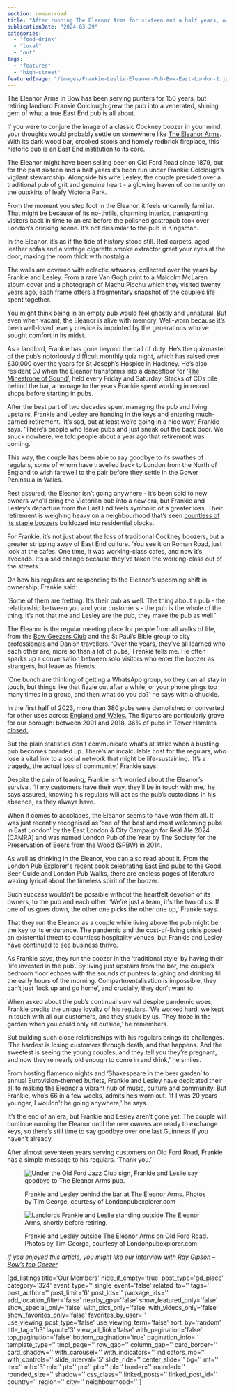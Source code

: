 ```yaml
---
section: roman-road
title: "After running The Eleanor Arms for sixteen and a half years, owners Frankie and Lesley say goodbye"
publicationDate: "2024-03-29"
categories: 
  - "food-drink"
  - "local"
  - "out"
tags: 
  - "features"
  - "high-street"
featuredImage: "/images/Frankie-Leslie-Eleanor-Pub-Bow-East-London-1.jpg"
---
```


The Eleanor Arms in Bow has been serving punters for 150 years, but retiring landlord Frankie Colclough grew the pub into a venerated, shining gem of what a true East End pub is all about.

If you were to conjure the image of a classic Cockney boozer in your mind, your thoughts would probably settle on somewhere like [The Eleanor Arms](https://romanroadlondon.com/eleanor-arms-pub/). With its dark wood bar, crooked stools and homely redbrick fireplace, this historic pub is an East End institution to its core. 

The Eleanor might have been selling beer on Old Ford Road since 1879, but for the past sixteen and a half years it’s been run under Frankie Colclough’s vigilant stewardship. Alongside his wife Lesley, the couple presided over a traditional pub of grit and genuine heart - a glowing haven of community on the outskirts of leafy Victoria Park.

From the moment you step foot in the Eleanor, it feels uncannily familiar. That might be because of its no-thrills, charming interior, transporting visitors back in time to an era before the polished gastropub took over London’s drinking scene. It’s not dissimilar to the pub in Kingsman.

In the Eleanor, it’s as if the tide of history stood still. Red carpets, aged leather sofas and a vintage cigarette smoke extractor greet your eyes at the door, making the room thick with nostalgia.

The walls are covered with eclectic artworks, collected over the years by Frankie and Lesley. From a rare Van Gogh print to a Malcolm McLaren album cover and a photograph of Machu Picchu which they visited twenty years ago, each frame offers a fragmentary snapshot of the couple’s life spent together. 

You might think being in an empty pub would feel ghostly and unnatural. But even when vacant, the Eleanor is alive with memory. Well-worn because it’s been well-loved, every crevice is imprinted by the generations who’ve sought comfort in its midst.

As a landlord, Frankie has gone beyond the call of duty. He’s the quizmaster of the pub’s notoriously difficult monthly quiz night, which has raised over £30,000 over the years for St Joseph’s Hospice in Hackney. He’s also resident DJ when the Eleanor transforms into a dancefloor for [‘The Minestrone of Sound’](https://romanroadlondon.com/discover-bow-eleanor-arms-pub/), held every Friday and Saturday. Stacks of CDs pile behind the bar, a homage to the years Frankie spent working in record shops before starting in pubs.

After the best part of two decades spent managing the pub and living upstairs, Frankie and Lesley are handing in the keys and entering much-earned retirement. ‘It’s sad, but at least we’re going in a nice way,' Frankie says. ‘There’s people who leave pubs and just sneak out the back door. We snuck nowhere, we told people about a year ago that retirement was coming.’

This way, the couple has been able to say goodbye to its swathes of regulars, some of whom have travelled back to London from the North of England to wish farewell to the pair before they settle in the Gower Peninsula in Wales.

Rest assured, the Eleanor isn’t going anywhere - it’s been sold to new owners who’ll bring the Victorian pub into a new era, but Frankie and Lesley’s departure from the East End feels symbolic of a greater loss. Their retirement is weighing heavy on a neighbourhood that’s seen [countless of its staple boozers](https://romanroadlondon.com/the-bow-geezers-wheres-my-boozer-gone-mural/#:~:text=In%202014%2C%20the%20Geezers%20Club,over%20the%20past%2020%20years.) bulldozed into residential blocks.

For Frankie, it’s not just about the loss of traditional Cockney boozers, but a greater stripping away of East End culture. ‘You see it on Roman Road, just look at the cafes. One time, it was working-class cafes, and now it’s avocado. It’s a sad change because they’ve taken the working-class out of the streets.’

On how his regulars are responding to the Eleanor’s upcoming shift in ownership, Frankie said:

‘Some of them are fretting. It’s their pub as well. The thing about a pub - the relationship between you and your customers - the pub is the whole of the thing. It’s not that me and Lesley are the pub, they make the pub as well.'

The Eleanor is the regular meeting place for people from all walks of life, from the [Bow Geezers Club](https://romanroadlondon.com/bow-geezers-wheres-my-boozer-gone-calendar/) and the St Paul’s Bible group to city professionals and Danish travellers. ‘Over the years, they've all learned who each other are, more so than a lot of pubs,' Frankie tells me. He often sparks up a conversation between solo visitors who enter the boozer as strangers, but leave as friends.

‘One bunch are thinking of getting a WhatsApp group, so they can all stay in touch, but things like that fizzle out after a while, or your phone pings too many times in a group, and then what do you do?’ he says with a chuckle.

In the first half of 2023, more than 380 pubs were demolished or converted for other uses across [England and Wales.](https://www.bbc.co.uk/news/uk-66839984) The figures are particularly grave for our borough: between 2001 and 2018, 36% of pubs in Tower Hamlets [closed.](https://www.londonpubexplorer.com/back-from-the-dead#:~:text=The%20London%20Boroughs%20of%20Tower,bell%20for%20the%20final%20time.)

But the plain statistics don’t communicate what’s at stake when a bustling pub becomes boarded up. There’s an incalculable cost for the regulars, who lose a vital link to a social network that might be life-sustaining. ‘It’s a tragedy, the actual loss of community,' Frankie says.

Despite the pain of leaving, Frankie isn’t worried about the Eleanor’s survival. ‘If my customers have their way, they’ll be in touch with me,' he says assured, knowing his regulars will act as the pub’s custodians in his absence, as they always have.

When it comes to accolades, the Eleanor seems to have won them all. It was just recently recognised as ‘one of the best and most welcoming pubs in East London’ by the East London & City Campaign for Real Ale 2024 (CAMRA) and was named London Pub of the Year by The Society for the Preservation of Beers from the Wood (SPBW) in 2014.

As well as drinking in the Eleanor, you can also read about it. From the London Pub Explorer's recent book [celebrating East End pubs](https://romanroadlondon.com/east-end-pubs-book-london-pub-explorer-interview/) to the Good Beer Guide and London Pub Walks, there are endless pages of literature waxing lyrical about the timeless spirit of the boozer.

Such success wouldn’t be possible without the heartfelt devotion of its owners, to the pub and each other. ‘We’re just a team, it's the two of us. If one of us goes down, the other one picks the other one up,' Frankie says.

That they run the Eleanor as a couple while living above the pub might be the key to its endurance. The pandemic and the cost-of-living crisis posed an existential threat to countless hospitality venues, but Frankie and Lesley have continued to see business thrive. 

As Frankie says, they run the boozer in the ‘traditional style’ by having their ‘life invested in the pub’. By living just upstairs from the bar, the couple’s bedroom floor echoes with the sounds of punters laughing and drinking till the early hours of the morning. Compartmentalisation is impossible, they can’t just ‘lock up and go home’, and crucially, they don’t want to.

When asked about the pub’s continual survival despite pandemic woes, Frankie credits the unique loyalty of his regulars. ‘We worked hard, we kept in touch with all our customers, and they stuck by us. They froze in the garden when you could only sit outside,’ he remembers.

But building such close relationships with his regulars brings its challenges. ‘The hardest is losing customers through death, and that happens. And the sweetest is seeing the young couples, and they tell you they’re pregnant, and now they’re nearly old enough to come in and drink,’ he smiles.

From hosting flamenco nights and ‘Shakespeare in the beer garden’ to annual Eurovision-themed buffets, Frankie and Lesley have dedicated their all to making the Eleanor a vibrant hub of music, culture and community. But Frankie, who’s 66 in a few weeks, admits he’s worn out. ‘If I was 20 years younger, I wouldn't be going anywhere,' he says.

It’s the end of an era, but Frankie and Lesley aren’t gone yet. The couple will continue running the Eleanor until the new owners are ready to exchange keys, so there’s still time to say goodbye over one last Guinness if you haven’t already.

After almost seventeen years serving customers on Old Ford Road, Frankie has a simple message to his regulars. ‘Thank you.’

<figure>

![Under the Old Ford Jazz Club sign, Frankie and Leslie say goodbye to The Eleanor Arms pub.](/images/frankie-lesley-behind-bar-the-eleanor-arms-tim-george-processed.jpg)

<figcaption>

Frankie and Lesley behind the bar at The Eleanor Arms. Photos by Tim George, courtesy of Londonpubexplorer.com

</figcaption>

</figure>

<figure>

![Landlords Frankie and Leslie standing outside The Eleanor Arms, shortly before retiring.](/images/frankie-lesley-the-eleanor-arms-outside-tim-george-pub-retirement-processed.jpg)

<figcaption>

Frankie and Lesley outside The Eleanor Arms on Old Ford Road. Photos by Tim George, courtesy of Londonpubexplorer.com

</figcaption>

</figure>

_If you enjoyed this article, you might like our interview with_ [_Ray Gipson – Bow’s top Geezer_](https://romanroadlondon.com/ray-gipson-bows-top-top-geezer/)

\[gd\_listings title='Our Members' hide\_if\_empty='true' post\_type='gd\_place' category='324' event\_type='' single\_event='false' related\_to='' tags='' post\_author='' post\_limit='6' post\_ids='' package\_ids='' add\_location\_filter='false' nearby\_gps='false' show\_featured\_only='false' show\_special\_only='false' with\_pics\_only='false' with\_videos\_only='false' show\_favorites\_only='false' favorites\_by\_user='' use\_viewing\_post\_type='false' use\_viewing\_term='false' sort\_by='random' title\_tag='h3' layout='3' view\_all\_link='false' with\_pagination='false' top\_pagination='false' bottom\_pagination='true' pagination\_info='' template\_type='' tmpl\_page='' row\_gap='' column\_gap='' card\_border='' card\_shadow='' with\_carousel='' with\_indicators='' indicators\_mb='' with\_controls='' slide\_interval='5' slide\_ride='' center\_slide='' bg='' mt='' mr='' mb='3' ml='' pt='' pr='' pb='' pl='' border='' rounded='' rounded\_size='' shadow='' css\_class='' linked\_posts='' linked\_post\_id='' country='' region='' city='' neighbourhood='' \]
